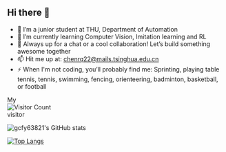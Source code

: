 ## Hi there 👋

<!--
**gcfy63821/gcfy63821** is a ✨ _special_ ✨ repository because its `README.md` (this file) appears on your GitHub profile.

Here are some ideas to get you started:

- 🔭 I’m currently working on ...
- 🌱 I’m currently learning ...
- 👯 I’m looking to collaborate on ...
- 🤔 I’m looking for help with ...
- 💬 Ask me about ...
- 📫 How to reach me: ...
- 😄 Pronouns: ...
- ⚡ Fun fact: ...
-->
- 🔭 I’m a junior student at THU, Department of Automation
- 🌱 I’m currently learning Computer Vision, Imitation learning and RL
- 💬 Always up for a chat or a cool collaboration! Let’s build something awesome together
- 📫 Hit me up at: chenrq22@mails.tsinghua.edu.cn
- ⚡ When I'm not coding, you’ll probably find me: Sprinting, playing table tennis, tennis, swimming, fencing, orienteering, badminton, basketball, or football

My  
![Visitor Count](https://profile-counter.glitch.me/gcfy63821/count.svg)  
visitor

![gcfy63821's GitHub stats](https://github-readme-stats.vercel.app/api?username=gcfy63821)

[![Top Langs](https://github-readme-stats.vercel.app/api/top-langs/?username=gcfy63821&layout=compact)](https://github.com/gcfy63821/github-readme-stats)
